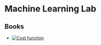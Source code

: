 # Machine Learning Lab

## Books


* [![Cost function](https://colab.research.google.com/assets/colab-badge.svg)](https://colab.research.google.com/github/mz038197/Machine-Learning/blob/main/books/Cost%20Function.ipynb)
